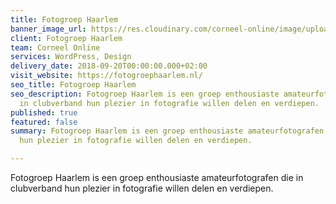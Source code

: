 ```yaml
---
title: Fotogroep Haarlem
banner_image_url: https://res.cloudinary.com/corneel-online/image/upload/v1602856410/corneel/fotogroephaarlem_abti20.jpg
client: Fotogroep Haarlem
team: Corneel Online
services: WordPress, Design
delivery_date: 2018-09-20T00:00:00.000+02:00
visit_website: https://fotogroephaarlem.nl/
seo_title: Fotogroep Haarlem
seo_description: Fotogroep Haarlem is een groep enthousiaste amateurfotografen die
  in clubverband hun plezier in fotografie willen delen en verdiepen.
published: true
featured: false
summary: Fotogroep Haarlem is een groep enthousiaste amateurfotografen die in clubverband
  hun plezier in fotografie willen delen en verdiepen.

---
```

Fotogroep Haarlem is een groep enthousiaste amateurfotografen die in clubverband hun plezier in fotografie willen delen en verdiepen.
